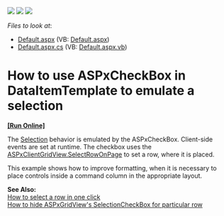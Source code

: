 <!-- default badges list -->
![](https://img.shields.io/endpoint?url=https://codecentral.devexpress.com/api/v1/VersionRange/128532130/13.1.5%2B)
[![](https://img.shields.io/badge/Open_in_DevExpress_Support_Center-FF7200?style=flat-square&logo=DevExpress&logoColor=white)](https://supportcenter.devexpress.com/ticket/details/E1559)
[![](https://img.shields.io/badge/📖_How_to_use_DevExpress_Examples-e9f6fc?style=flat-square)](https://docs.devexpress.com/GeneralInformation/403183)
<!-- default badges end -->
<!-- default file list -->
*Files to look at*:

* [Default.aspx](./CS/WebSite/Default.aspx) (VB: [Default.aspx](./VB/WebSite/Default.aspx))
* [Default.aspx.cs](./CS/WebSite/Default.aspx.cs) (VB: [Default.aspx.vb](./VB/WebSite/Default.aspx.vb))
<!-- default file list end -->
# How to use ASPxCheckBox in DataItemTemplate to emulate a selection
<!-- run online -->
**[[Run Online]](https://codecentral.devexpress.com/e1559/)**
<!-- run online end -->


<p>The <a href="http://documentation.devexpress.com/#AspNet/CustomDocument3737">Selection</a> behavior is emulated by the ASPxCheckBox. Client-side events are set at runtime. The checkbox uses the <a href="http://documentation.devexpress.com/#AspNet/DevExpressWebASPxGridViewScriptsASPxClientGridView_SelectRowOnPagetopic129">ASPxClientGridView.SelectRowOnPage</a> to set a row, where it is placed.</p>
<p>This example shows how to improve formatting, when it is necessary to place controls inside a command column in the appropriate layout.</p>
<p><strong>See Also:</strong><br> <a href="https://www.devexpress.com/Support/Center/p/E1560">How to select a row in one click</a><br> <a href="https://www.devexpress.com/Support/Center/p/E2382">How to hide ASPxGridView's SelectionCheckBox for particular row</a></p>

<br/>


